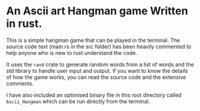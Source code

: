 # An Ascii art Hangman game Written in rust.

This is a simple hangman game that can be played in the terminal.
The source code text (main.rs in the src folder) has been heavily
commented to help anyone who is new to rust understand the code.

It uses the `rand` crate to generate random words from a list of words
and the std library to handle user input and output.
If you want to know the details of how the game works, you can read the
source code and the extensive comments.

I have also included an optimised binary file in this root directory
called `Ascii_Hangman` which can be run directly from the terminal.
